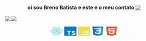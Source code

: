 <div>
<h3 align="center">oi sou Breno Batista e este e o meu contato
<a href="https://www.linkedin.com/in/brenobatistadevs/" target="_blank" rel="nofollow"><img align="center" src="https://camo.githubusercontent.com/c00f87aeebbec37f3ee0857cc4c20b21fefde8a96caf4744383ebfe44a47fe3f/68747470733a2f2f696d672e736869656c64732e696f2f62616467652f2d4c696e6b6564496e2d2532333030373742353f7374796c653d666f722d7468652d6261646765266c6f676f3d6c696e6b6564696e266c6f676f436f6c6f723d7768697465" data-canonical-src="https://img.shields.io/badge/-LinkedIn-%230077B5?style=for-the-badge&amp;logo=linkedin&amp;logoColor=white" style="max-width: 100%;"></a></h3>
</div>
</img>
<a href="https://github.com/brenoob/github-readme-stats">  
  <img align="center" src="https://github-readme-stats.vercel.app/api?username=brenoob&show_icons=true&theme=tokyonight" />
</a>
<a href="https://github.com/brenoob/github-readme-stats">
  <img align="center" src="https://github-readme-stats.vercel.app/api/top-langs/?username=brenoob&show_icons=true&theme=tokyonight&layout=compact" target="_blank" />
</a>

<div align="center">
  </br>
  <img align="center" alt="breno-React" height="30" width="40" src="https://raw.githubusercontent.com/devicons/devicon/master/icons/react/react-original.svg" target="_blank" style="max-width: 100%;">
  
  <img align="center" alt="breno-Ts" height="30" width="40" src="https://raw.githubusercontent.com/devicons/devicon/master/icons/typescript/typescript-plain.svg" target="_blank" style="max-width: 100%;">
  
  <img align="center" alt="breno-Js" height="30" width="40" src="https://raw.githubusercontent.com/devicons/devicon/master/icons/javascript/javascript-plain.svg" target="_blank" style="max-width: 100%;">
    
  <img align="center" alt="breno-CSS" height="30" width="40" src="https://raw.githubusercontent.com/devicons/devicon/master/icons/css3/css3-original.svg" target="_blank" style="max-width: 100%;">
  
  <img align="center" alt="breno-HTML" height="30" width="40" src="https://raw.githubusercontent.com/devicons/devicon/master/icons/html5/html5-original.svg" target="_blank" style="max-width: 100%;">
  </br>
</div>

<!---
brenoob/brenoob is a ✨ special ✨ repository because its `README.md` (this file) appears on your GitHub profile.
You can click the Preview link to take a look at your changes.
--->
